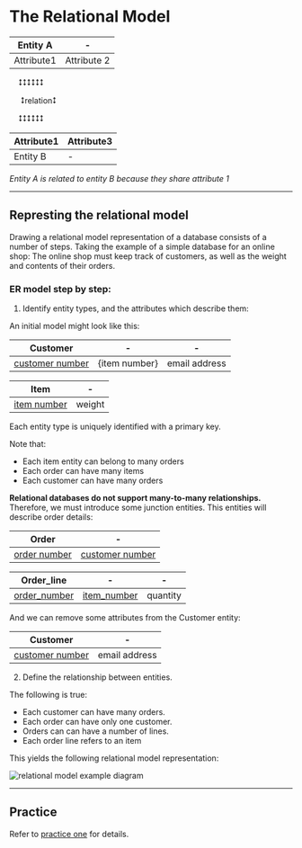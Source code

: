 # The Relational Model

Entity A   | -
---------- | -----------
Attribute1 | Attribute 2

&nbsp;&nbsp;&nbsp;&nbsp;⭥⭥⭥⭥⭥⭥

&nbsp;&nbsp;&nbsp;&nbsp;&nbsp;⭥relation⭥

&nbsp;&nbsp;&nbsp;&nbsp;⭥⭥⭥⭥⭥⭥

Attribute1 | Attribute3
---------- | ----------
Entity B   | -

*Entity A is related to entity B because they share attribute 1*

---

## Represting the relational model

Drawing a relational model representation of a database consists of a number of steps.
Taking the example of a simple database for an online shop:
The online shop must keep track of customers,
as well as the weight and contents of their orders.

### ER model step by step:

1. Identify entity types, and the attributes which describe them:

An initial model might look like this:

| Customer               | -             | -             |
| ---------------------- | ------------- | ------------- |
| <u>customer number</u> | {item number} | email address |

| Item               | -      |
| ------------------ | ------ |
| <u>item number</u> | weight |

Each entity type is uniquely identified with a primary key.

Note that:
- Each item entity can belong to many orders
- Each order can have many items
- Each customer can have many orders

**Relational databases do not support many-to-many relationships.**
Therefore, we must introduce some junction entities.
This entities will describe order details:

| Order               | -                      |
| ------------------- | ---------------------- |
| <u>order number</u> | <u>customer number</u> |

| Order_line          | -                  | -        |
| ------------------- | ------------------ | -------- |
| <u>order_number</u> | <u>item_number</u> | quantity |

And we can remove some attributes from the Customer entity:

| Customer               | -             |
| ---------------------- | ------------- |
| <u>customer number</u> | email address |


2. Define the relationship between entities.

The following is true:
- Each customer can have many orders.
- Each order can have only one customer.
- Orders can can have a number of lines.
- Each order line refers to an item

This yields the following relational model representation:

![relational model example diagram](/img/example_relational_model.png)

---

## Practice

Refer to [practice one](/practice/01.pdf) for details.
